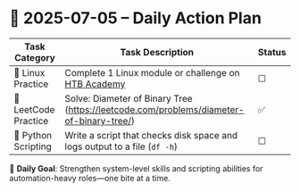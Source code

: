 # 📌 2025-07-05 – Daily Action Plan

| Task Category         | Task Description                                                                                      | Status |
|----------------------|---------------------------------------------------------------------------------------------------------|--------|
| 🐧 Linux Practice      | Complete 1 Linux module or challenge on [HTB Academy](https://academy.hackthebox.com/)                 | ☐      |
| 🧠 LeetCode Practice   | Solve: Diameter of Binary Tree (https://leetcode.com/problems/diameter-of-binary-tree/)               | ✅      |
| 🐍 Python Scripting    | Write a script that checks disk space and logs output to a file (`df -h`)                              | ☐      |

🎯 **Daily Goal**: Strengthen system-level skills and scripting abilities for automation-heavy roles—one bite at a time.
